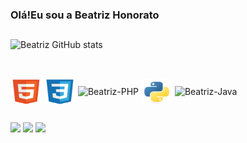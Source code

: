 ### Olá!Eu sou a Beatriz Honorato
##
 ![Beatriz GitHub stats](https://github-readme-stats.vercel.app/api?username=BeatrizHonorato&show_icons=true&theme=dracula) 

##
<div style="display: inline_block"><br>
  <img align="center" alt="Beatriz-HTML" height="40" width="50" src="https://raw.githubusercontent.com/devicons/devicon/master/icons/html5/html5-original.svg">
  <img align="center" alt="Beatriz-CSS" height="40" width="50" src="https://raw.githubusercontent.com/devicons/devicon/master/icons/css3/css3-original.svg">
  <img  align="center" alt="Beatriz-PHP" height="50" width="60" src="https://cdn.jsdelivr.net/gh/devicons/devicon/icons/php/php-original.svg" />
  <img align="center" alt="Beatriz-Python" height="40" width="50" src="https://raw.githubusercontent.com/devicons/devicon/master/icons/python/python-original.svg">
  <img align="center" alt="Beatriz-Java" height=50" width="60" src="https://cdn.jsdelivr.net/gh/devicons/devicon/icons/java/java-original.svg" />
</div>

##

<div> 
  <a href = "mailto:obbeatriz4@gmail.com"><img src="https://img.shields.io/badge/-Gmail-%23333?style=for-the-badge&logo=gmail&logoColor=white" target="_blank"></a>
  <a href="https://www.linkedin.com/in/beatriz-honorato-540803203" target="_blank"><img src="https://img.shields.io/badge/-LinkedIn-%230077B5?style=for-the-badge&logo=linkedin&logoColor=white" target="_blank"></a> 
  <a href="https://instagram.com/beatriz_honoraato" target="_blank"><img src="https://img.shields.io/badge/-Instagram-%23E4405F?style=for-the-badge&logo=instagram&logoColor=white" target="_blank"></a>
</div>


 
